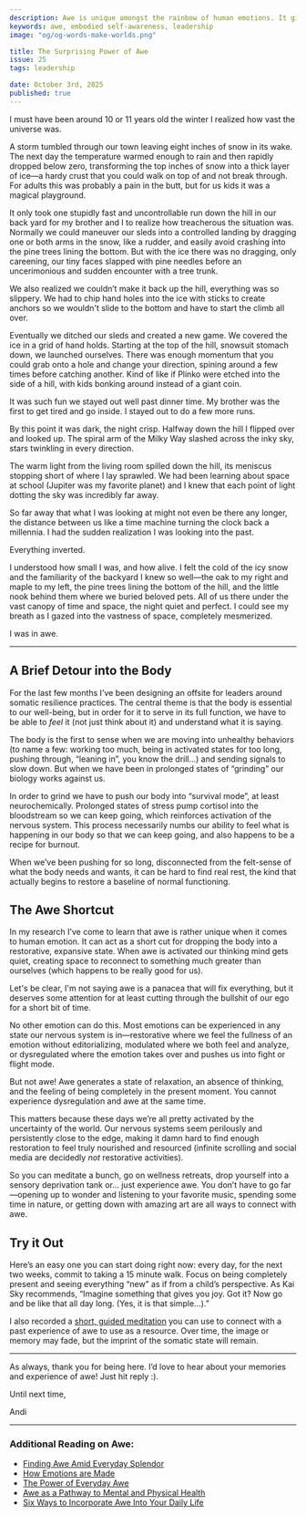 ```yaml
---
description: Awe is unique amongst the rainbow of human emotions. It gives us direct access to states of rest, expansiveness, and connection.
keywords: awe, embodied self-awareness, leadership
image: "og/og-words-make-worlds.png"

title: The Surprising Power of Awe
issue: 25
tags: leadership

date: October 3rd, 2025
published: true
---
```


I must have been around 10 or 11 years old the winter I realized how vast the universe was.

A storm tumbled through our town leaving eight inches of snow in its wake. The next day the temperature warmed enough to rain and then rapidly dropped below zero, transforming the top inches of snow into a thick layer of ice—a hardy crust that you could walk on top of and not break through. For adults this was probably a pain in the butt, but for us kids it was a magical playground.

It only took one stupidly fast and uncontrollable run down the hill in our back yard for my brother and I to realize how treacherous the situation was. Normally we could maneuver our sleds into a controlled landing by dragging one or both arms in the snow, like a rudder, and easily avoid crashing into the pine trees lining the bottom. But with the ice there was no dragging, only careening, our tiny faces slapped with pine needles before an uncerimonious and sudden encounter with a tree trunk.

We also realized we couldn’t make it back up the hill, everything was so slippery. We had to chip hand holes into the ice with sticks to create anchors so we wouldn't slide to the bottom and have to start the climb all over.

Eventually we ditched our sleds and created a new game. We covered the ice in a grid of hand holds. Starting at the top of the hill, snowsuit stomach down, we launched ourselves. There was enough momentum that you could grab onto a hole and change your direction, spining around a few times before catching another. Kind of like if Plinko were etched into the side of a hill, with kids bonking around instead of a giant coin.

It was such fun we stayed out well past dinner time. My brother was the first to get tired and go inside. I stayed out to do a few more runs.

By this point it was dark, the night crisp. Halfway down the hill I flipped over and looked up. The spiral arm of the Milky Way slashed across the inky sky, stars twinkling in every direction.

The warm light from the living room spilled down the hill, its meniscus stopping short of where I lay sprawled. We had been learning about space at school (Jupiter was my favorite planet) and I knew that each point of light dotting the sky was incredibly far away.

So far away that what I was looking at might not even be there any longer, the distance between us like a time machine turning the clock back a millennia. I had the sudden realization I was looking into the past.

Everything inverted.

I understood how small I was, and how alive. I felt the cold of the icy snow and the familiarity of the backyard I knew so well—the oak to my right and maple to my left, the pine trees lining the bottom of the hill, and the little nook behind them where we buried beloved pets. All of us there under the vast canopy of time and space, the night quiet and perfect. I could see my breath as I gazed into the vastness of space, completely mesmerized.

I was in awe.

---

## A Brief Detour into the Body

For the last few months I’ve been designing an offsite for leaders around somatic resilience practices. The central theme is that the body is essential to our well-being, but in order for it to serve in its full function, we have to be able to _feel_ it (not just think about it) and understand what it is saying.

The body is the first to sense when we are moving into unhealthy behaviors (to name a few: working too much, being in activated states for too long, pushing through, “leaning in”, you know the drill…) and sending signals to slow down. But when we have been in prolonged states of “grinding” our biology works against us.

In order to grind we have to push our body into “survival mode”, at least neurochemically. Prolonged states of stress pump cortisol into the bloodstream so we can keep going, which reinforces activation of the nervous system. This process necessarily numbs our ability to feel what is happening in our body so that we can keep going, and also happens to be a recipe for burnout.

When we’ve been pushing for so long, disconnected from the felt-sense of what the body needs and wants, it can be hard to find real rest, the kind that actually begins to restore a baseline of normal functioning.

## The Awe Shortcut

In my research I’ve come to learn that awe is rather unique when it comes to human emotion. It can act as a short cut for dropping the body into a restorative, expansive state. When awe is activated our thinking mind gets quiet, creating space to reconnect to something much greater than ourselves (which happens to be really good for us).

Let's be clear, I'm not saying awe is a panacea that will fix everything, but it deserves some attention for at least cutting through the bullshit of our ego for a short bit of time.

No other emotion can do this. Most emotions can be experienced in any state our nervous system is in—restorative where we feel the fullness of an emotion without editorializing, modulated where we both feel and analyze, or dysregulated where the emotion takes over and pushes us into fight or flight mode.

But not awe! Awe generates a state of relaxation, an absence of thinking, and the feeling of being completely in the present moment. You cannot experience dysregulation and awe at the same time.

This matters because these days we’re all pretty activated by the uncertainty of the world. Our nervous systems seem perilously and persistently close to the edge, making it damn hard to find enough restoration to feel truly nourished and resourced (infinite scrolling and social media are decidedly _not_ restorative activities).  

So you can meditate a bunch, go on wellness retreats, drop yourself into a sensory deprivation tank or… just experience awe. You don’t have to go far—opening up to wonder and listening to your favorite music, spending some time in nature, or getting down with amazing art are all ways to connect with awe.

## Try it Out

Here’s an easy one you can start doing right now: every day, for the next two weeks, commit to taking a 15 minute walk. Focus on being completely present and seeing everything “new” as if from a child’s perspective. As Kai Sky recommends, “Imagine something that gives you joy. Got it? Now go and be like that all day long. (Yes, it is that simple…).”  

I also recorded a [short, guided meditation](https://drive.google.com/file/d/13Rp4nSgfWZ__tFs-aK94Vvl-caO9V4jS/view?usp=sharing) you can use to connect with a past experience of awe to use as a resource. Over time, the image or memory may fade, but the imprint of the somatic state will remain.

---

As always, thank you for being here. I’d love to hear about your memories and experience of awe! Just hit reply :).

Until next time,

Andi

---

### Additional Reading on Awe:

- [Finding Awe Amid Everyday Splendor](https://www.noemamag.com/finding-awe-amid-everday-splendor/)
- [How Emotions are Made](https://lisafeldmanbarrett.com/books/how-emotions-are-made/)
- [The Power of Everyday Awe](https://hbr.org/2023/01/the-power-of-everyday-awe)
- [Awe as a Pathway to Mental and Physical Health](https://pmc.ncbi.nlm.nih.gov/articles/PMC10018061/pdf/10.1177_17456916221094856.pdf)
- [Six Ways to Incorporate Awe Into Your Daily Life](https://greatergood.berkeley.edu/article/item/six_ways_to_incorporate_awe_into_your_daily_life)
